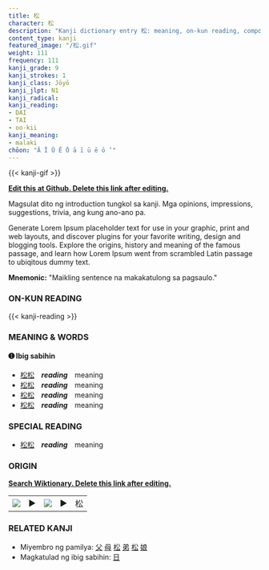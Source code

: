 ```yaml
---
title: 松
character: 松
description: "Kanji dictionary entry 松: meaning, on-kun reading, compounds, origin, related kanji"
content_type: kanji
featured_image: "/松.gif"
weight: 111
frequency: 111
kanji_grade: 9
kanji_strokes: 1
kanji_class: Jōyō
kanji_jlpt: N1
kanji_radical: 
kanji_reading: 
- DAI
- TAI
- oo-kii
kanji_meaning:
- malaki
chōon: "Ā Ī Ū Ē Ō ā ī ū ē ō ’"
---
```

[//]: # (Don't edit the line below. Kanji animated GIF code is automatically generated.)
{{< kanji-gif >}}

[//]: # (Edit below this line.)

**[Edit this at Github. Delete this link after editing.](https://github.com/tim0g/tim/tree/main/content/kanji/松/index.md)**

Magsulat dito ng introduction tungkol sa kanji. Mga opinions, impressions, suggestions, trivia, ang kung ano-ano pa.

Generate Lorem Ipsum placeholder text for use in your graphic, print and web layouts, and discover plugins for your favorite writing, design and blogging tools. Explore the origins, history and meaning of the famous passage, and learn how Lorem Ipsum went from scrambled Latin passage to ubiqitous dummy text.
 
**Mnemonic:** "Maikling sentence na makakatulong sa pagsaulo."

### ON-KUN READING

[//]: # (Don't edit the line below. ON-KUN READING code is automatically generated.)
{{< kanji-reading >}}

### MEANING & WORDS

#### ➊ **Ibig sabihin**
  - [松](../松)[松](../松)　***reading***　meaning
  - [松](../松)[松](../松)　***reading***　meaning
  - [松](../松)[松](../松)　***reading***　meaning
  - [松](../松)[松](../松)　***reading***　meaning

### SPECIAL READING
  - [松](../松)[松](../松)　***reading***　meaning

### ORIGIN

**[Search Wiktionary. Delete this link after editing.](https://wiktionary.org/wiki/松)**
<table class="kanji-table"><tr><td>
<img src="60px-松-bronze.svg.png">
</td><td>▶</td><td>
<img src="60px-松-oracle.svg.png">
</td><td>▶</td>
<td class="kanji-origin">松</td>
</tr></table>

### RELATED KANJI
- Miyembro ng pamilya: [父](../父) [母](../母) [松](../松) [弟](../弟) [松](../松) [娘](../娘)
- Magkatulad ng ibig sabihin: [日](../日)

